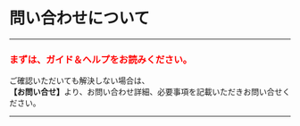 # 問い合わせについて
<hr>

### <font color="#ff0000">まずは、ガイド＆ヘルプをお読みください。</font>

ご確認いただいても解決しない場合は、<br>
<b>【お問い合せ】</b>より、お問い合わせ詳細、必要事項を記載いただきお問い合せください。
<hr>